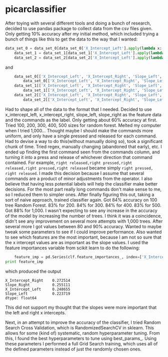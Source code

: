 # picarclassifier

After toying with several different tools and doing a bunch of research, decided to use pandas package to collect data from the csv files given. 
Only getting 10% accuracy after my initial method, which included trying a bunch of things like this to get the data to the way that I wanted:
```python
data_set_0 = data_set_0[data_set_0['X_Intercept_Left'].apply(lambda x: pd.to_numeric(x))]
    data_set_1 = data_set_1[data_set_1['X_Intercept_Left'].apply(lambda x: pd.to_numeric(x))]
    data_set_2 = data_set_2[data_set_2['X_Intercept_Left'].apply(lambda x: not isinstance(x, (str)))]
```
and
```python
    data_set_0[['X_Intercept_Left', 'X_Intercept_Right', 'Slope_Left', 'Slope_Right']] = \
        data_set_0[['X_Intercept_Left', 'X_Intercept_Right', 'Slope_Left', 'Slope_Right']].apply(pd.to_numeric)
    data_set_1[['X_Intercept_Left', 'X_Intercept_Right', 'Slope_Left', 'Slope_Right']] = \
        data_set_1[['X_Intercept_Left', 'X_Intercept_Right', 'Slope_Left', 'Slope_Right']].apply(pd.to_numeric)
    data_set_2[['X_Intercept_Left', 'X_Intercept_Right', 'Slope_Left', 'Slope_Right']] = \
        data_set_2[['X_Intercept_Left', 'X_Intercept_Right', 'Slope_Left', 'Slope_Right']].apply(pd.to_numeric)
```
Had to shape all of the data to the format that I needed. Decided to use x_intercept_left, x_intercept_right, slope_left, slope_right as the feature data and the commands as the label. Only getting about 60% accuracy at first. Tried 100, 200, 300, 400, 500 sizes for random forest. Melted my computer when I tried 1,000... Thought maybe I should make the commands more uniform, and only have a single pressed and released for each command. Had to devise a way to do this(without manually doing so), took a significant chunk of time. Tried regex, manually changing (abandoned that early), etc. I ended up finding the first command seen from the commands column, and turning it into a press and release of whichever direction that command contained. For example, 
``` right released,right pressed,right released,right pressed,right released ``` became simply ```right pressed, right released```. I made this decision because I assume that several commands are a product of minor adjustments from the operator. I also believe that having less potential labels will help the classifier make better decisions. For the most part really long commands don't make sense to me, so I reduced them to simpler ones.
After finally figuring this out, taking a sort of naive approach, trained classifier again. Got 84% accuracy on 100 tree Random Forest. 83% for 200. 84% for 300. 84% for 400. 83% for 500. Got 88% for 1,000. I wasn't expecting to see any increase in the accuracy of the model by increasing the number of trees. I think it was a coincidence, didn't see any improvement on several more attempts with 1,000 trees. After several more I got values between 80 and 90% accuracy.
Wanted to maybe tweak some parameters to see if I could improve performance. Also wanted to see which features are the most important, because I am not so sure that the x intercept values are as important as the slope values.
I used the feature importances variable from scikit learn to do the following:
```python
    feature_imp = pd.Series(clf.feature_importances_, index=['X_Intercept_Left', 'X_Intercept_Right', 'Slope_Left', 'Slope_Right']).sort_values(ascending=False)
print feature_imp
```
which produced the output
```
X_Intercept_Right    0.272514
Slope_Right          0.255111
X_Intercept_Left     0.248655
Slope_Left           0.223719
dtype: float64
``` 
This did not support my thought that the slopes were more important that the left and right x intercepts.

Next, in an attempt to improve the accuracy of the classifier, I tried Random Search Cross Validation, which is RandomizedSearchCV in sklearn. This allows for some (kind of) systematic, random hyperparameter tuning. From this, I found the best hyperparameters to tune using best_params_. Using these parameters I performed a full Grid Search training, which uses all of the defined parameters instead of just the randomly chosen ones. 
